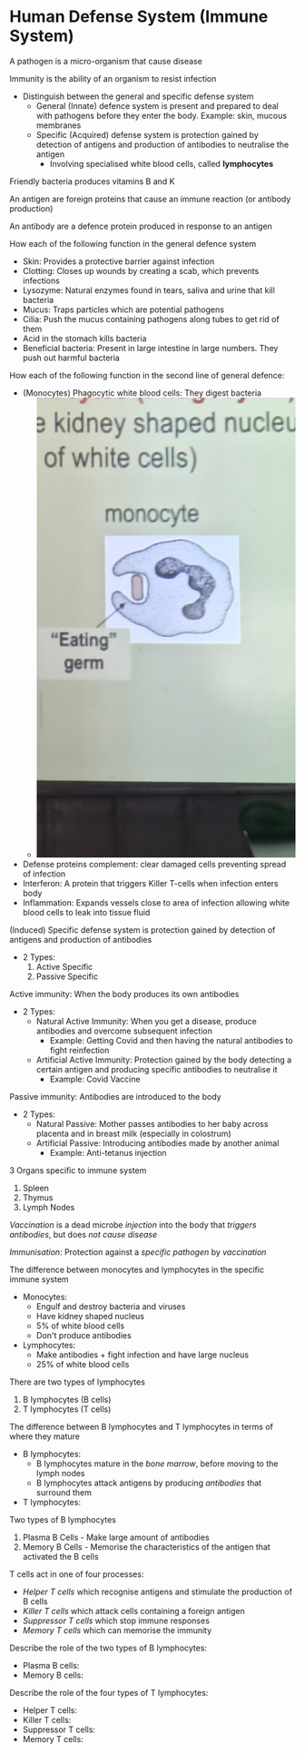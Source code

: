 # Human Defense System (Immune System)

A pathogen is a micro-organism that cause disease

Immunity is the ability of an organism to resist infection

- Distinguish between the general and specific defense system
  - General (Innate) defence system is present and prepared to deal with pathogens before they enter the body. Example: skin, mucous membranes
  - Specific (Acquired) defense system is protection gained by detection of antigens and production of antibodies to neutralise the antigen
    - Involving specialised white blood cells, called **lymphocytes**

Friendly bacteria produces vitamins B and K

An antigen are foreign proteins that cause an immune reaction (or antibody production)

An antibody are a defence protein produced in response to an antigen

How each of the following function in the general defence system
- Skin: Provides a protective barrier against infection
- Clotting: Closes up wounds by creating a scab, which prevents infections
- Lysozyme: Natural enzymes found in tears, saliva and urine that kill bacteria
- Mucus: Traps particles which are potential pathogens
- Cilia: Push the mucus containing pathogens along tubes to get rid of them
- Acid in the stomach kills bacteria
- Beneficial bacteria: Present in large intestine in large numbers. They push out harmful bacteria

How each of the following function in the second line of general defence:
- (Monocytes) Phagocytic white blood cells: They digest bacteria
  - ![Phagocytic white blood cells](human-defense-system/phagocytic-white.jpeg)
- Defense proteins complement: clear damaged cells preventing spread of infection
- Interferon: A protein that triggers Killer T-cells when infection enters body
- Inflammation: Expands vessels close to area of infection allowing white blood cells to leak into tissue fluid

(Induced) Specific defense system is protection gained by detection of antigens and production of antibodies
- 2 Types:
  1. Active Specific
  2. Passive Specific

Active immunity: When the body produces its own antibodies
- 2 Types:
  - Natural Active Immunity: When you get a disease, produce antibodies and overcome subsequent infection
    - Example: Getting Covid and then having the natural antibodies to fight reinfection
  - Artificial Active Immunity: Protection gained by the body detecting a certain antigen and producing specific antibodies to neutralise it
    - Example: Covid Vaccine

Passive immunity: Antibodies are introduced to the body
- 2 Types:
  - Natural Passive: Mother passes antibodies to her baby across placenta and in breast milk (especially in colostrum)
  - Artificial Passive: Introducing antibodies made by another animal
    - Example: Anti-tetanus injection

3 Organs specific to immune system
  1. Spleen
  2. Thymus
  3. Lymph Nodes

*Vaccination* is a dead microbe *injection* into the body that *triggers antibodies*, but does *not cause disease*

*Immunisation*: Protection against a *specific pathogen* by *vaccination*

The difference between monocytes and lymphocytes in the specific immune system
- Monocytes:
  - Engulf and destroy bacteria and viruses
  - Have kidney shaped nucleus
  - 5% of white blood cells
  - Don't produce antibodies
- Lymphocytes:
  - Make antibodies + fight infection and have large nucleus
  - 25% of white blood cells

There are two types of lymphocytes
  1. B lymphocytes (B cells)
  2. T lymphocytes (T cells)

The difference between B lymphocytes and T lymphocytes in terms of where they mature
- B lymphocytes:
  - B lymphocytes mature in the *bone marrow*, before moving to the lymph nodes
  - B lymphocytes attack antigens by producing *antibodies* that surround them
- T lymphocytes:

Two types of B lymphocytes
  1. Plasma B Cells
    - Make large amount of antibodies
  2. Memory B Cells
    - Memorise the characteristics of the antigen that activated the B cells

T cells act in one of four processes:
- *Helper T cells* which recognise antigens and stimulate the production of B cells
- *Killer T cells* which attack cells containing a foreign antigen
- *Suppressor T cells* which stop immune responses
- *Memory T cells* which can memorise the immunity

<!--convert to anki beyond here-->

Describe the role of the two types of B lymphocytes:
- Plasma B cells:
- Memory B cells:

Describe the role of the four types of T lymphocytes:
- Helper T cells:
- Killer T cells:
- Suppressor T cells:
- Memory T cells:
